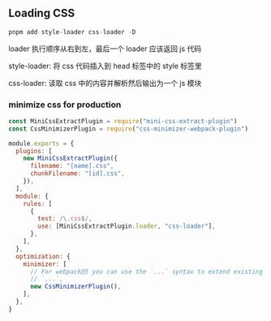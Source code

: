 ## Loading CSS

```js
pnpm add style-loader css-loader -D
```

loader 执行顺序从右到左，最后一个 loader 应该返回 js 代码

style-loader: 将 css 代码插入到 head 标签中的 style 标签里

css-loader: 读取 css 中的内容并解析然后输出为一个 js 模块

### minimize css for production

```js
const MiniCssExtractPlugin = require("mini-css-extract-plugin")
const CssMinimizerPlugin = require("css-minimizer-webpack-plugin")

module.exports = {
  plugins: [
    new MiniCssExtractPlugin({
      filename: "[name].css",
      chunkFilename: "[id].css",
    }),
  ],
  module: {
    rules: [
      {
        test: /\.css$/,
        use: [MiniCssExtractPlugin.loader, "css-loader"],
      },
    ],
  },
  optimization: {
    minimizer: [
      // For webpack@5 you can use the `...` syntax to extend existing minimizers (i.e. `terser-webpack-plugin`), uncomment the next line
      // `...`,
      new CssMinimizerPlugin(),
    ],
  },
}
```
